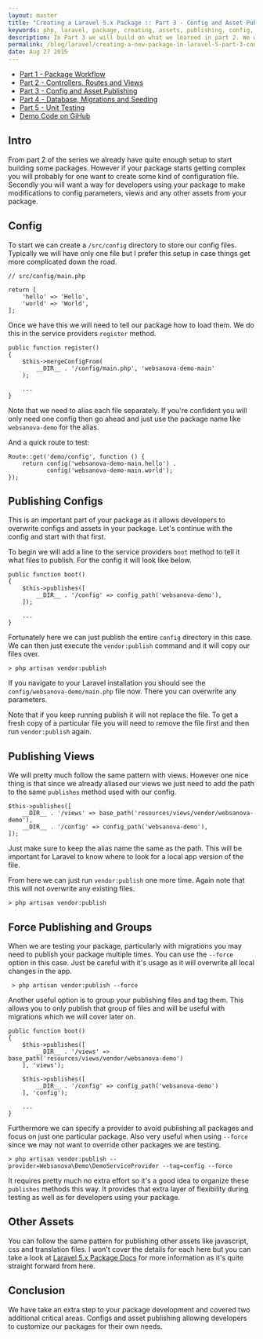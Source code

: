 ```yaml
---
layout: master
title: "Creating a Laravel 5.x Package :: Part 3 - Config and Asset Publishing"
keywords: php, laravel, package, creating, assets, publishing, config, configuration, websanova
description: In Part 3 we will build on what we learned in part 2. We will cover configuration files and publishing our package so that views and configs can be overwritten within an app.
permalink: /blog/laravel/creating-a-new-package-in-laravel-5-part-3-config-and-asset-publishing.html
date: Aug 27 2015
---
```


* [Part 1 - Package Workflow](/blog/laravel/creating-a-new-package-in-laravel-5-part-1-package-workflow)
* [Part 2 - Controllers, Routes and Views](/blog/laravel/creating-a-new-package-in-laravel-5-part-2-controllers-routes-and-views)
* [Part 3 - Config and Asset Publishing](/blog/laravel/creating-a-new-package-in-laravel-5-part-3-config-and-asset-publishing)
* [Part 4 - Database, Migrations and Seeding](/blog/laravel/creating-a-new-package-in-laravel-5-part-4-database-migrations-and-seeding)
* [Part 5 - Unit Testing](/blog/laravel/creating-a-new-package-in-laravel-5-part-5-unit-testing)
* [Demo Code on GiHub](https://github.com/websanova/laravel-demo)

## Intro

From part 2 of the series we already have quite enough setup to start building some packages. However if your package starts getting complex you will probably for one want to create some kind of configuration file. Secondly you will want a way for developers using your package to make modifications to config parameters, views and any other assets from your package.

## Config

To start we can create a `/src/config` directory to store our config files. Typically we will have only one file but I prefer this setup in case things get more complicated down the road.

~~~
// src/config/main.php

return [
	'hello' => 'Hello',
	'world' => 'World',
];
~~~

Once we have this we will need to tell our package how to load them. We do this in the service providers `register` method.

~~~
public function register()
{
    $this->mergeConfigFrom(
        __DIR__ . '/config/main.php', 'websanova-demo-main'
    );

    ...
}
~~~

Note that we need to alias each file separately. If you're confident you will only need one config then go ahead and just use the package name like `websanova-demo` for the alias.

And a quick route to test:

~~~
Route::get('demo/config', function () {
	return config('websanova-demo-main.hello') . 
		   config('websanova-demo-main.world');
});

~~~

## Publishing Configs

This is an important part of your package as it allows developers to overwrite configs and assets in your package. Let's continue with the config and start with that first.

To begin we will add a line to the service providers `boot` method to tell it what files to publish. For the config it will look like below.

~~~
public function boot()
{
    $this->publishes([
        __DIR__ . '/config' => config_path('websanova-demo'),
    ]);

    ...
}
~~~

Fortunately here we can just publish the entire `config` directory in this case. We can then just execute the `vendor:publish` command and it will copy our files over.

~~~
> php artisan vendor:publish
~~~

If you navigate to your Laravel installation you should see the `config/websanova-demo/main.php` file now. There you can overwrite any parameters.

Note that if you keep running publish it will not replace the file. To get a fresh copy of a particular file you will need to remove the file first and then run `vendor:publish` again.

## Publishing Views

We will pretty much follow the same pattern with views. However one nice thing is that since we already aliased our views we just need to add the path to the same `publishes` method used with our config.

~~~
$this->publishes([
    __DIR__ . '/views' => base_path('resources/views/vendor/websanova-demo'),
    __DIR__ . '/config' => config_path('websanova-demo'),
]);
~~~

Just make sure to keep the alias name the same as the path. This will be important for Laravel to know where to look for a local app version of the file.

From here we can just run `vendor:publish` one more time. Again note that this will not overwrite any existing files.

~~~
> php artisan vendor:publish
~~~

## Force Publishing and Groups

When we are testing your package, particularly with migrations you may need to publish your package multiple times. You can use the `--force` option in this case. Just be careful with it's usage as it will overwrite all local changes in the app.

~~~
 > php artisan vendor:publish --force
~~~

Another useful option is to group your publishing files and tag them. This allows you to only publish that group of files and will be useful with migrations which we will cover later on.

~~~
public function boot()
{
    $this->publishes([
        __DIR__ . '/views' => base_path('resources/views/vendor/websanova-demo')
    ], 'views');

    $this->publishes([
        __DIR__ . '/config' => config_path('websanova-demo')
    ], 'config');

    ...
}
~~~

Furthermore we can specify a provider to avoid publishing all packages and focus on just one particular package. Also very useful when using `--force` since we may not want to override other packages we are testing.

~~~
> php artisan vendor:publish --provider=Websanova\Demo\DemoServiceProvider --tag=config --force
~~~

It requires pretty much no extra effort so it's a good idea to organize these `publishes` methods this way. It provides that extra layer of flexibility during testing as well as for developers using your package. 

## Other Assets

You can follow the same pattern for publishing other assets like javascript, css and translation files. I won't cover the details for each here but you can take a look at [Laravel 5.x Package Docs](http://laravel.com/docs/5.0/packages) for more information as it's quite straight forward from here.

## Conclusion

We have take an extra step to your package development and covered two additional critical areas. Configs and asset publishing allowing developers to customize our packages for their own needs.
